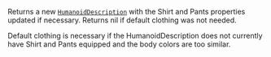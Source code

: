 Returns a new [`HumanoidDescription`](https://create.roblox.com/docs/reference/engine/classes/HumanoidDescription) with the Shirt and Pants
properties updated if necessary. Returns nil if default clothing was not
needed.

Default clothing is necessary if the HumanoidDescription does not
currently have Shirt and Pants equipped and the body colors are too
similar.